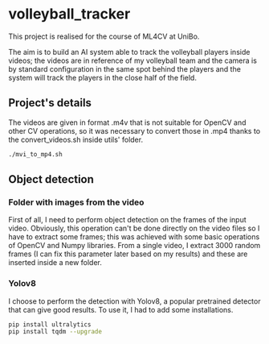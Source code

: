 # volleyball_tracker

This project is realised for the course of ML4CV at UniBo. 

The aim is to build an AI system able to track the volleyball players inside videos; the videos are in reference of my volleyball team and the camera is by standard configuration in the same spot behind the players and the system will track the players in the close half of the field.

## Project's details
The videos are given in format .m4v that is not suitable for OpenCV and other CV operations, so it was necessary to convert those in .mp4 thanks to the convert_videos.sh inside utils' folder.
```bash
./mvi_to_mp4.sh
```

## Object detection
### Folder with images from the video
First of all, I need to perform object detection on the frames of the input video. Obviously, this operation can't be done directly on the video files so I have to extract some frames; this was achieved with some basic operations of OpenCV and Numpy libraries.
From a single video, I extract 3000 random frames (I can fix this parameter later based on my results) and these are inserted inside a new folder.

### Yolov8
I choose to perform the detection with Yolov8, a popular pretrained detector that can give good results. 
To use it, I had to add some installations.
```bash
pip install ultralytics
pip install tqdm --upgrade
```
